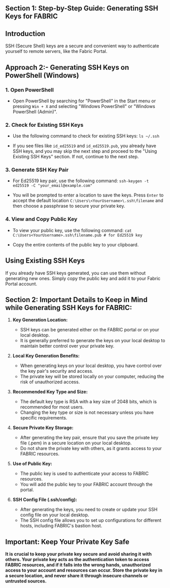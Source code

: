 ## Section 1: Step-by-Step Guide: Generating SSH Keys for FABRIC

## Introduction

SSH (Secure Shell) keys are a secure and convenient way to authenticate yourself to remote servers, like the Fabric Portal.

## Approach 2:- Generating SSH Keys on PowerShell (Windows)

### 1. Open PowerShell

- Open PowerShell by searching for "PowerShell" in the Start menu or pressing `Win + X` and selecting "Windows PowerShell" or "Windows PowerShell (Admin)".

### 2. Check for Existing SSH Keys

- Use the following command to check for existing SSH keys: `ls ~/.ssh`

- If you see files like `id_ed25519` and `id_ed25519.pub`, you already have SSH keys, and you may skip the next step and proceed to the "Using Existing SSH Keys" section. If not, continue to the next step.

### 3. Generate SSH Key Pair

- For Ed25519 key pair, use the following command: `ssh-keygen -t ed25519 -C "your_email@example.com"`

- You will be prompted to enter a location to save the keys. Press `Enter` to accept the default location `C:\Users\<YourUsername>\.ssh\filename` and then choose a passphrase to secure your private key.

### 4. View and Copy Public Key

- To view your public key, use the following command:
``cat C:\Users<YourUsername>.ssh\filename.pub # for Ed25519 key``

- Copy the entire contents of the public key to your clipboard.


## Using Existing SSH Keys

If you already have SSH keys generated, you can use them without generating new ones. Simply copy the public key and add it to your Fabric Portal account.

## Section 2: Important Details to Keep in Mind while Generating SSH Keys for FABRIC:

1. **Key Generation Location:**
   - SSH keys can be generated either on the FABRIC portal or on your local desktop.
   - It is generally preferred to generate the keys on your local desktop to maintain better control over your private key.

2. **Local Key Generation Benefits:**
   - When generating keys on your local desktop, you have control over the key pair's security and access.
   - The private key will be stored locally on your computer, reducing the risk of unauthorized access.

3. **Recommended Key Type and Size:**
   - The default key type is RSA with a key size of 2048 bits, which is recommended for most users.
   - Changing the key type or size is not necessary unless you have specific requirements.

4. **Secure Private Key Storage:**
   - After generating the key pair, ensure that you save the private key file (.pem) in a secure location on your local desktop.
   - Do not share the private key with others, as it grants access to your FABRIC resources.

5. **Use of Public Key:**
   - The public key is used to authenticate your access to FABRIC resources.
   - You will add the public key to your FABRIC account through the portal.

6. **SSH Config File (.ssh/config):**
   - After generating the keys, you need to create or update your SSH config file on your local desktop.
   - The SSH config file allows you to set up configurations for different hosts, including FABRIC's bastion host.

## Important: Keep Your Private Key Safe

**It is crucial to keep your private key secure and avoid sharing it with others. Your private key acts as the authentication token to access FABRIC resources, and if it falls into the wrong hands, unauthorized access to your account and resources can occur. Store the private key in a secure location, and never share it through insecure channels or untrusted sources.**




